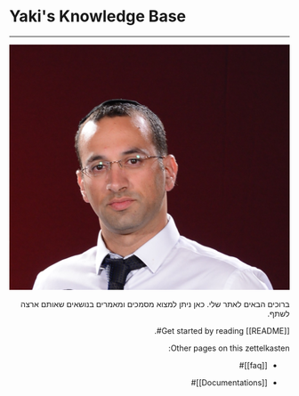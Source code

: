 # Yaki's Knowledge Base
-----


![](static/DSC_1723_1.jpg)

<div dir="rtl">

ברוכים הבאים לאתר שלי.
כאן ניתן למצוא מסמכים ומאמרים בנושאים שאותם ארצה לשתף.



Get started by reading [[README]]#.

Other pages on this zettelkasten:

- [[faq]]#
- [[Documentations]]#
	
	</div>